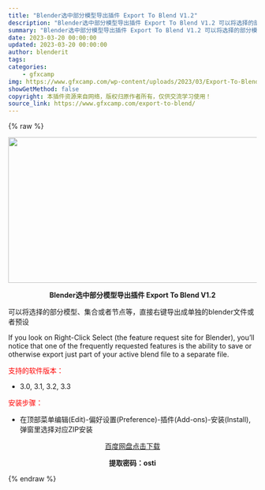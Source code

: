 ```yaml
---
title: "Blender选中部分模型导出插件 Export To Blend V1.2"
description: "Blender选中部分模型导出插件 Export To Blend V1.2 可以将选择的部分模型、集合或者节点等，直接右键导出成单独的blender文件或者预设 If you look on Rig..."
summary: "Blender选中部分模型导出插件 Export To Blend V1.2 可以将选择的部分模型、集合或者节点等，直接右键导出成单独的blender文件或者预设 If you look on Rig..."
date: 2023-03-20 00:00:00
updated: 2023-03-20 00:00:00
author: blenderit
tags: 
categories:
    - gfxcamp
img: https://www.gfxcamp.com/wp-content/uploads/2023/03/Export-To-Blend.jpg
showGetMethod: false
copyright: 本插件资源来自网络，版权归原作者所有，仅供交流学习使用！
source_link: https://www.gfxcamp.com/export-to-blend/
---
```


{% raw %}
<div><p><img decoding="async" class="aligncenter size-full wp-image-110832" src="https://www.gfxcamp.com/wp-content/uploads/2023/03/Export-To-Blend.jpg" data-src="https://www.gfxcamp.com/wp-content/uploads/2023/03/Export-To-Blend.jpg" alt="" width="590" height="295" data-srcset="https://www.gfxcamp.com/wp-content/uploads/2023/03/Export-To-Blend.jpg 590w, https://www.gfxcamp.com/wp-content/uploads/2023/03/Export-To-Blend-150x75.jpg 150w" data-sizes="(max-width: 590px) 100vw, 590px"></p><p style="text-align: center;"><strong>Blender选中部分模型导出插件 Export To Blend V1.2</strong></p><p class="sqsrte-small">可以将选择的部分模型、集合或者节点等，直接右键导出成单独的blender文件或者预设</p><p>If you look on Right-Click Select (the feature request site for Blender), you’ll notice that one of the frequently requested features is the ability to save or otherwise export just part of your active blend file to a separate file.</p><p><span style="color: #ff0000;">支持的软件版本：</span></p><ul>
<li>3.0, 3.1, 3.2, 3.3</li>
</ul><p style="text-align: left;"><span style="color: #ff0000;">安装步骤：</span></p><ul>
<li>在顶部菜单编辑(Edit)-偏好设置(Preference)-插件(Add-ons)-安装(Install),弹窗里选择对应ZIP安装</li>
</ul><p style="text-align: center;"><a class="maxbutton-3 maxbutton maxbutton-baidu" target="_blank" rel="noopener" href="https://pan.baidu.com/s/1tPSpNSCgJnbK3w4rvc0d7g?pwd=osti"><span class="mb-text">百度网盘点击下载</span></a></p><p style="text-align: center;"><strong>提取密码：osti</strong></p></div>
<div style="display: none">gfxcamp</div>
{% endraw %}